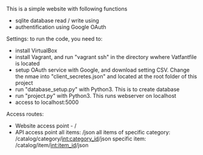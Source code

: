 This is a simple website with following functions
- sqlite database read / write using 
- authentification using Google OAuth 


Settings: to run the code, you need to:  
- install VirtualBox 
- install Vagrant, and run "vagrant ssh" in the directory wwhere Vatfantfile is located 
- setup OAuth service with Google, and download setting CSV. Change the nmae into "client_secretes.json" and located at the root folder of this project 
- run "database_setup.py" with Python3. This is to create database
- run "project.py" with Python3. This runs webserver on localhost
- access to localhost:5000 

Access routes: 
- Website access point -   / 
- API access point 
    all items:  /json 
    all items of specific category: /catalog/category/<int:category_id>/json
    specific item: /catalog/item/<int:item_id>/json




